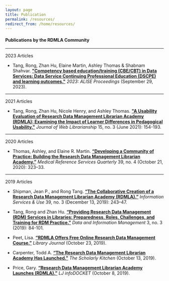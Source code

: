 ```yaml
---
layout: page
title: Publication
permalink: /resources/
redirect_from: /home/resources/
---
```

#### Publications by the RDMLA Community
---

2023 Articles

  - Tang, Rong, Zhan Hu, Elaine Martin, Ashley Thomas & Shabnam Shahvar. <a href="https://doi.org/10.21900/j.alise.2023.1276" target="_blank"><b>"Competency based education/training (CBE/CBT) in Data Services: Data Service Continuing Professional Education (DSCPE) and learning outcomes."</b></a> <i>2023: ALISE Proceedings</i> (September 29, 2023).

---

2021 Articles

  - Tang, Rong, Zhan Hu, Nicole Henry, and Ashley Thomas. <a href="https://doi.org/10.1080/19322909.2021.1937442" target="_blank"><b>"A Usability Evaluation of Research Data Management Librarian Academy (RDMLA): Examining the Impact of Learner Differences in Pedagogical Usability."</b></a> <i>Journal of Web Librarianship</i> 15, no. 3 (June 2021): 154-193.

---

2020 Articles

  - Thomas, Ashley, and Elaine R. Martin. <a href ="https://doi.org/10.1080/02763869.2020.1826185" target="_blank"><b>“Developing a Community of Practice: Building the Research Data Management Librarian Academy.”</b></a> <i>Medical Reference Services Quarterly</i> 39, no. 4 (October 21, 2020): 323–33.

---

2019 Articles

  - Shipman, Jean P., and Rong Tang. <a href ="https://doi.org/10.3233/isu-190050" target="_blank"><b>“The Collaborative Creation of a Research Data Management Librarian Academy (RDMLA).”</b></a> <i>Information Services & Use</i> 39, no. 3 (December 13, 2019): 243–47.
 
  - Tang, Rong and Zhan Hu. <a href ="https://doi.org/10.2478/dim-2019-0009" target="_blank"><b>“Providing Research Data Management (RDM) Services in Libraries: Preparedness, Roles, Challenges, and Training for RDM Practice.”</b></a> <i>Data and Information Management</i> 3, no. 3 (2019): 84-101.
 
  - Peet, Lisa. <a href ="https://www.libraryjournal.com/?detailStory=RDMLA-Offers-Free-Online-Research-Data-Management-Course" target="_blank"><b>“RDMLA Offers Free Online Research Data Management Course.”</b></a> <i>Library Journal</i> (October 23, 2019).
 
  - Carpenter, Todd A. <a href ="https://scholarlykitchen.sspnet.org/2019/10/15/a-new-academy-to-train-librarians-about-research-data-management/" target="_blank"><b>“The Research Data Management Librarian Academy Has Launched.”</b></a> <i>The Scholarly Kitchen</i> (October 13, 2019).
 
  - Price, Gary. <a href ="https://www.infodocket.com/2019/10/08/research-data-management-librarian-academy-launches-rdmla/" target="_blank"><b>“Research Data Management Librarian Academy Launches (RDMLA).”</b></a> <i>LJ infoDOCKET</i> (October 8, 2019).
